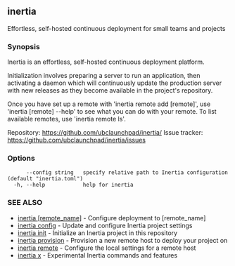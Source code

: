 ## inertia

Effortless, self-hosted continuous deployment for small teams and projects

### Synopsis

Inertia is an effortless, self-hosted continuous deployment platform.

Initialization involves preparing a server to run an application, then
activating a daemon which will continuously update the production server
with new releases as they become available in the project's repository.

Once you have set up a remote with 'inertia remote add [remote]', use 
'inertia [remote] --help' to see what you can do with your remote. To list
available remotes, use 'inertia remote ls'.

Repository:    https://github.com/ubclaunchpad/inertia/
Issue tracker: https://github.com/ubclaunchpad/inertia/issues

### Options

```
      --config string   specify relative path to Inertia configuration (default "inertia.toml")
  -h, --help            help for inertia
```

### SEE ALSO

* [inertia [remote_name]](inertia_[remote_name].md)	 - Configure deployment to [remote_name]
* [inertia config](inertia_config.md)	 - Update and configure Inertia project settings
* [inertia init](inertia_init.md)	 - Initialize an Inertia project in this repository
* [inertia provision](inertia_provision.md)	 - Provision a new remote host to deploy your project on
* [inertia remote](inertia_remote.md)	 - Configure the local settings for a remote host
* [inertia x](inertia_x.md)	 - Experimental Inertia commands and features

